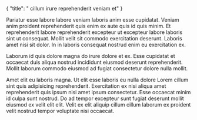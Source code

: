 {
  "title": " cillum irure reprehenderit veniam et"
}

Pariatur esse labore labore veniam laboris anim esse cupidatat. Veniam anim proident reprehenderit quis enim ex aute quis id quis minim. Et reprehenderit labore reprehenderit excepteur ut excepteur labore laboris sint ut consequat. Mollit velit sit commodo exercitation deserunt. Laboris amet nisi sit dolor. In in laboris consequat nostrud enim eu exercitation ex.

Laborum id quis dolore magna do irure dolore et ex. Esse cupidatat et occaecat duis aliqua nostrud incididunt eiusmod deserunt reprehenderit. Mollit laborum commodo eiusmod ad fugiat consectetur dolore nulla mollit.

Amet elit eu laboris magna. Ut elit esse laboris eu nulla dolore Lorem cillum sint quis adipisicing reprehenderit. Exercitation ex nisi aliqua amet reprehenderit quis ipsum nisi amet ipsum consectetur. Esse occaecat minim id culpa sunt nostrud. Do ad tempor excepteur sunt fugiat deserunt mollit eiusmod ex velit elit elit. Velit ex elit aliquip cillum cillum laborum ex proident velit nostrud tempor voluptate nisi occaecat.